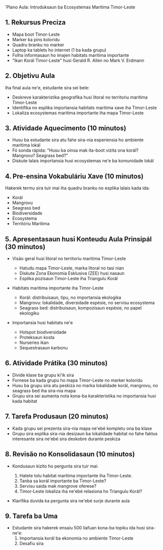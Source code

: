 'Plano Aula: Introduksaun ba Ecosystemas Maritima Timor-Leste

## 1. Rekursus Preciza

- Mapa boot Timor-Leste
- Marker ka pins koloridu
- Quadru branku no marker
- Laptop ka tablets ho internet (1 ba kada grupu)
- Folha informasaun ho imajen habitats maritima importante
- "Ikan Korál Timor-Leste" husi Gerald R. Allen no Mark V. Erdmann

## 2. Objetivu Aula

Iha final aula ne'e, estudante sira sei bele:
- Deskreve karakteristika geografika husi litoral no territoriu maritima Timor-Leste
- Identifika no esplika importansia habitats maritima xave iha Timor-Leste
- Lokaliza ecosystemas maritima importante iha mapa Timor-Leste

## 3. Atividade Aquecimento (10 minutos)

- Husu ba estudante sira atu fahe sira-nia esperiensia ho ambiente maritima lokál
- Fó sonda rápida: "Husu ba oinsa mak ita-boot vizita ona korál? Mangrovu? Seagrass bed?"
- Diskute lalais importansia husi ecosystemas ne'e ba komunidade lokál

## 4. Pre-ensina Vokabuláriu Xave (10 minutos)

Hakerek termu sira tuir mai iha quadru branku no esplika lalais kada ida:
- Korál
- Mangrovu
- Seagrass bed
- Biodiversidade
- Ecosystema
- Territóriu Maritima

## 5. Apresentasaun husi Konteudu Aula Prinsipál (30 minutos)

- Visão geral husi litoral no territoriu maritima Timor-Leste
  * Hatudu mapa Timor-Leste, marka litoral no tasi nian
  * Diskute Zona Ekonomia Esklusiva (ZEE) husi nasaun
  * Esplika pozisaun Timor-Leste iha Triangulu Korál

- Habitats maritima importante iha Timor-Leste
  * Korál: distribuisaun, tipu, no importansia ekologika
  * Mangrovu: lokalidade, diversidade espésie, no servisu ecosystema
  * Seagrass bed: distribuisaun, kompozisaun espésie, no papel ekologiku

- Importansia husi habitats ne'e
  * Hotspot biodiversidade
  * Proteksaun kosta
  * Nurseries ikan
  * Sequestrasaun karbonu

## 6. Atividade Prátika (30 minutos)

- Divide klase ba grupu ki'ik sira
- Fornese ba kada grupu ho mapa Timor-Leste no marker koloridu
- Husu ba grupu sira atu peskiza no marka lokalidade korál, mangrovu, no seagrass bed iha sira-nia mapa
- Grupu sira sei aumenta nota kona-ba karakteristika no importansia husi kada habitat

## 7. Tarefa Produsaun (20 minutos)

- Kada grupu sei prezenta sira-nia mapa ne'ebé kompletu ona ba klase
- Grupu sira esplika sira-nia desizaun ba lokalidade habitat no fahe faktus interesante sira ne'ebé sira deskobre durante peskiza

## 8. Revisão no Konsolidasaun (10 minutos)

- Kondusaun kizito ho pergunta sira tuir mai:
  1. Hatete tolu habitat maritima importante iha Timor-Leste.
  2. Tanba sa korál importante ba Timor-Leste?
  3. Servisu saida mak mangrove oferese?
  4. Timor-Leste lokaliza iha ne'ebé relasiona ho Triangulu Korál?

- Klarifika duvida ka pergunta sira ne'ebé surje durante aula

## 9. Tarefa ba Uma

- Estudante sira hakerek ensaiu 500 liafuan kona-ba topiku ida husi sira-ne'e:
  1. Importansia korál ba ekonomia no ambiente Timor-Leste
  2. Desafiu sira